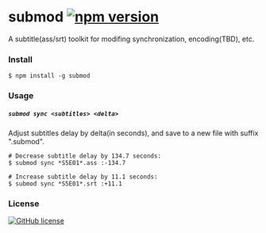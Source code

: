 # submod [![npm version](https://img.shields.io/npm/v/submod.svg?style=flat-square)](http://www.npmjs.com/package/submod)

A subtitle(ass/srt) toolkit for modifing synchronization, encoding(TBD), etc.

### Install

```shell
$ npm install -g submod
```

### Usage

##### `submod sync <subtitles> <delta>`

Adjust subtitles delay by delta(in seconds), and save to a new file with suffix ".submod".

```shell
# Decrease subtitle delay by 134.7 seconds:
$ submod sync *S5E01*.ass :-134.7

# Increase subtitle delay by 11.1 seconds:
$ submod sync *S5E01*.srt :+11.1
```

### License

[![GitHub license](https://img.shields.io/github/license/mashape/apistatus.svg)](LICENSE)
